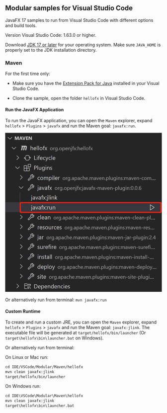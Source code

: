 ## Modular samples for Visual Studio Code

JavaFX 17 samples to run from Visual Studio Code with different options and build tools.

Version Visual Studio Code: 1.63.0 or higher.

Download [JDK 17 or later](http://jdk.java.net/) for your operating system. Make sure `JAVA_HOME` is properly set to the JDK installation directory.

### Maven

For the first time only:

- Make sure you have the [Extension Pack for Java](https://marketplace.visualstudio.com/items?itemName=vscjava.vscode-java-pack) installed in your Visual Studio Code.

- Clone the sample, open the folder `hellofx` in Visual Studio Code.

#### Run the JavaFX Application

To run the JavaFX application, you can open the `Maven` explorer, expand `hellofx` > `Plugins` > `javafx` and run the Maven goal: `javafx:run`.

![Run](./run.png)

Or alternatively run from terminal: `mvn javafx:run`

#### Custom Runtime

To create and run a custom JRE, you can open the `Maven` explorer, expand `hellofx` > `Plugins` > `javafx` and run the Maven goal: `javafx:jlink`. The executable file will be generated at `target/hellofx/bin/launcher` (Or `target\hellofx\bin\launcher.bat` on Windows).

Or alternatively run from terminal:

On Linux or Mac run:

    cd IDE/VSCode/Modular/Maven/hellofx
    mvn clean javafx:jlink
    target/hellofx/bin/launcher

On Windows run:

    cd IDE\VSCode\Modular\Maven\hellofx
    mvn clean javafx:jlink
    target\hellofx\bin\launcher.bat
